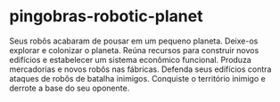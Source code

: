 # pingobras-robotic-planet

Seus robôs acabaram de pousar em um pequeno planeta. Deixe-os explorar e colonizar o planeta. Reúna recursos para construir novos edifícios e estabelecer um sistema econômico funcional. Produza mercadorias e novos robôs nas fábricas. Defenda seus edifícios contra ataques de robôs de batalha inimigos. Conquiste o território inimigo e derrote a base do seu oponente.
